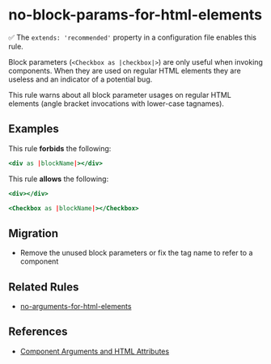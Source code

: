 # no-block-params-for-html-elements

:white_check_mark: The `extends: 'recommended'` property in a configuration file enables this rule.

Block parameters (`<Checkbox as |checkbox|>`) are only useful when invoking
components. When they are used on regular HTML elements they are useless and an
indicator of a potential bug.

This rule warns about all block parameter usages on regular HTML elements
(angle bracket invocations with lower-case tagnames).

## Examples

This rule **forbids** the following:

```hbs
<div as |blockName|></div>
```

This rule **allows** the following:

```hbs
<div></div>
```

```hbs
<Checkbox as |blockName|></Checkbox>
```

## Migration

- Remove the unused block parameters or fix the tag name to refer to a component

## Related Rules

- [no-arguments-for-html-elements](no-arguments-for-html-elements.md)

## References

- [Component Arguments and HTML Attributes](https://guides.emberjs.com/release/components/component-arguments-and-html-attributes/)

